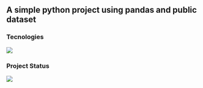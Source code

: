## A simple python project using pandas and public dataset



### Tecnologies


<img src="https://img.shields.io/badge/any_text-you_like-blue=Status&message=Concluded&color=7159c1&style=for-the-badge&logo=ghost"/>


### Project Status
<img src="https://img.shields.io/static/v1?label=Status&message=Concluded&color=7159c1&style=for-the-badge&logo=ghost"/>

